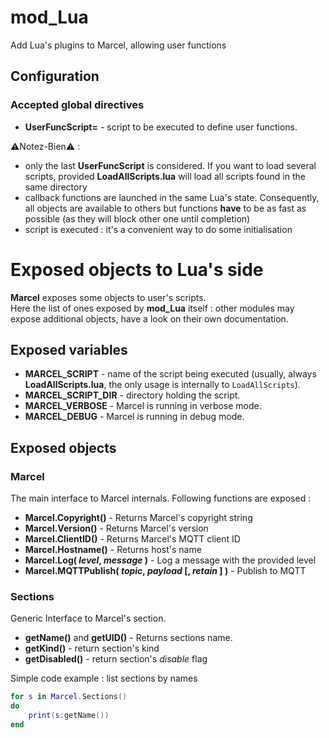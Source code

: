 mod_Lua
====

Add Lua's plugins to Marcel, allowing user functions

## Configuration

### Accepted global directives
* **UserFuncScript=** - script to be executed to define user functions.

⚠️Notez-Bien⚠️ : 
  * only the last **UserFuncScript** is considered. If you want to load 
several scripts, provided **LoadAllScripts.lua** will load all scripts found in the same directory
  * callback functions are launched in the same Lua's state. Consequently, all objects are available 
to others but functions **have** to be as fast as possible (as they will block other one until completion)
  * script is executed : it's a convenient way to do some initialisation

# Exposed objects to Lua's side

**Marcel** exposes some objects to user's scripts.<br>
Here the list of ones exposed by **mod_Lua** itself : other modules may expose additional objects, have a look on their own documentation.

## Exposed variables

  * **MARCEL_SCRIPT** - name of the script being executed (usually, always **LoadAllScripts.lua**, the only usage is internally to `LoadAllScripts`).
  * **MARCEL_SCRIPT_DIR** - directory holding the script.
  * **MARCEL_VERBOSE** - Marcel is running in verbose mode.
  * **MARCEL_DEBUG** - Marcel is running in debug mode.

## Exposed objects

### Marcel

The main interface to Marcel internals. Following functions are exposed :

  * **Marcel.Copyright()** - Returns Marcel's copyright string
  * **Marcel.Version()** - Returns Marcel's version
  * **Marcel.ClientID()** - Returns Marcel's MQTT client ID
  * **Marcel.Hostname()** - Returns host's name
  * **Marcel.Log( *level*, *message* )** - Log a message with the provided level
  * **Marcel.MQTTPublish( *topic*, *payload* [, *retain* ] )** - Publish to MQTT

### Sections

Generic Interface to Marcel's section.

  * **getName()** and **getUID()** - Returns sections name.
  * **getKind()** - return section's kind
  * **getDisabled()** - return section's *disable* flag

Simple code example : list sections by names
```Lua
for s in Marcel.Sections()
do 
	print(s:getName()) 
end
```
